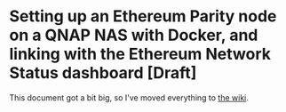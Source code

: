 # Setting up an Ethereum Parity node on a QNAP NAS with Docker, and linking with the Ethereum Network Status dashboard [Draft]

This document got a bit big, so I've moved everything to [the wiki](https://github.com/benjaminion/eth-parity-qnap/wiki).
